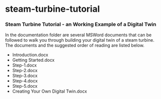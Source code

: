 # steam-turbine-tutorial

### Steam Turbine Tutorial - an Working Example of a Digital Twin
In the documentation folder are several MSWord documents that can be followed to walk you through building your digital twin
of a steam turbine.  The documents and the suggested order of reading are listed below.

- Introduction.docx
- Getting Started.docx
- Step-1.docx
- Step-2.docx
- Step-3.docx
- Step-4.docx
- Step-5.docx
- Creating Your Own Digital Twin.docx
